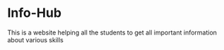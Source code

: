 # Info-Hub
This is a website helping all the students to get all important information about various skills

